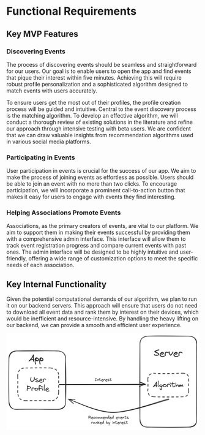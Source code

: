 # Functional Requirements

## Key MVP Features

### Discovering Events

The process of discovering events should be seamless and straightforward for our users. Our goal is to enable users to open the app and find events that pique their interest within five minutes. Achieving this will require robust profile personalization and a sophisticated algorithm designed to match events with users accurately.

To ensure users get the most out of their profiles, the profile creation process will be guided and intuitive. Central to the event discovery process is the matching algorithm. To develop an effective algorithm, we will conduct a thorough review of existing solutions in the literature and refine our approach through intensive testing with beta users. We are confident that we can draw valuable insights from recommendation algorithms used in various social media platforms.

### Participating in Events

User participation in events is crucial for the success of our app. We aim to make the process of joining events as effortless as possible. Users should be able to join an event with no more than two clicks. To encourage participation, we will incorporate a prominent call-to-action button that makes it easy for users to engage with events they find interesting.

### Helping Associations Promote Events

Associations, as the primary creators of events, are vital to our platform. We aim to support them in making their events successful by providing them with a comprehensive admin interface. This interface will allow them to track event registration progress and compare current events with past ones. The admin interface will be designed to be highly intuitive and user-friendly, offering a wide range of customization options to meet the specific needs of each association.

## Key Internal Functionality

Given the potential computational demands of our algorithm, we plan to run it on our backend servers. This approach will ensure that users do not need to download all event data and rank them by interest on their devices, which would be inefficient and resource-intensive. By handling the heavy lifting on our backend, we can provide a smooth and efficient user experience.

![](./assets/app-server.png)
